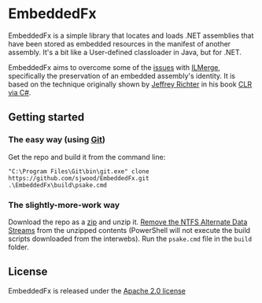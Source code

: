 # EmbeddedFx

EmbeddedFx is a simple library that locates and loads .NET assemblies
that have been stored as embedded resources in the manifest of another
assembly. It's a bit like a User-defined classloader in Java, but for
.NET.

EmbeddedFx aims to overcome some of the [issues][1] with [ILMerge][2],
specifically the preservation of an embedded assembly's identity. It
is based on the technique originally shown by [Jeffrey Richter][3] in
his book [CLR via C#][4].

## Getting started

### The easy way (using [Git][5])

Get the repo and build it from the command line:

	"C:\Program Files\Git\bin\git.exe" clone https://github.com/sjwood/EmbeddedFx.git
	.\EmbeddedFx\build\psake.cmd

### The slightly-more-work way

Download the repo as a [zip][6] and unzip it.
[Remove the NTFS Alternate Data Streams][7] from the unzipped contents
(PowerShell will not execute the build scripts downloaded from the
interwebs). Run the `psake.cmd` file in the `build` folder.

## License

EmbeddedFx is released under the [Apache 2.0 license][8]

  [1]: http://stackoverflow.com/search?q=ilmerge
  [2]: http://research.microsoft.com/en-us/people/mbarnett/ilmerge.aspx
  [3]: https://github.com/jeffrichter
  [4]: http://blogs.msdn.com/b/microsoft_press/archive/2010/02/03/jeffrey-richter-excerpt-2-from-clr-via-c-third-edition.aspx
  [5]: http://git-scm.com/
  [6]: https://github.com/sjwood/EmbeddedFx/zipball/master
  [7]: http://www.hanselman.com/blog/RemovingSecurityFromDownloadedPowerShellScriptsWithAlternativeDataStreams.aspx
  [8]: http://opensource.org/licenses/Apache-2.0

